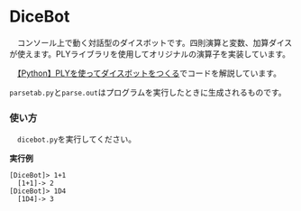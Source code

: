# DiceBot

　コンソール上で動く対話型のダイスボットです。四則演算と変数、加算ダイスが使えます。PLYライブラリを使用してオリジナルの演算子を実装しています。
 
　[【Python】PLYを使ってダイスボットをつくる](https://qiita.com/4513echo/private/92b242c0995df3216d86)でコードを解説しています。
 
 `parsetab.py`と`parse.out`はプログラムを実行したときに生成されるものです。



### 使い方

　`dicebot.py`を実行してください。
 
**実行例**
 ```
 [DiceBot]> 1+1
   [1+1]-> 2
 [DiceBot]> 1D4
   [1D4]-> 3
 ```
